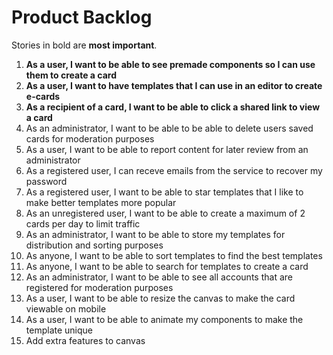 # Product Backlog

Stories in bold are __most important__.

1. __As a user, I want to be able to see premade components so I can use them to create a card__
2. __As a user, I want to have templates that I can use in an editor to create e-cards__
3. __As a recipient of a card, I want to be able to click a shared link to view a card__
4. As an administrator, I want to be able to be able to delete users saved cards for moderation purposes
5. As a user, I want to be able to report content for later review from an administrator
6. As a registered user, I can receve emails from the service to recover my password
7. As a registered user, I want to be able to star templates that I like to make better templates more popular
8. As an unregistered user, I want to be able to create a maximum of 2 cards per day to limit traffic
9. As an administrator, I want to be able to store my templates for distribution and sorting purposes
10. As anyone, I want to be able to sort templates to find the best templates
11. As anyone, I want to be able to search for templates to create a card
12. As an administrator, I want to be able to see all accounts that are registered for moderation purposes
13. As a user, I want to be able to resize the canvas to make the card viewable on mobile
14. As a user, I want to be able to animate my components to make the template unique
15. Add extra features to canvas